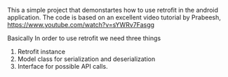 This a simple project that demonstartes how to use retrofit in the android application.
The code is based on an excellent video tutorial by Prabeesh, https://www.youtube.com/watch?v=sYWRv7Fasgg

Basically In order to use retrofit we need three things
1. Retrofit instance
2. Model class for serialization and deserialization
3. Interface for possible API calls.
 
